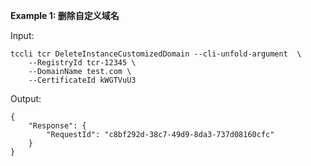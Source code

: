 **Example 1: 删除自定义域名**



Input: 

```
tccli tcr DeleteInstanceCustomizedDomain --cli-unfold-argument  \
    --RegistryId tcr-12345 \
    --DomainName test.com \
    --CertificateId kWGTVuU3
```

Output: 
```
{
    "Response": {
        "RequestId": "c8bf292d-38c7-49d9-8da3-737d08160cfc"
    }
}
```

